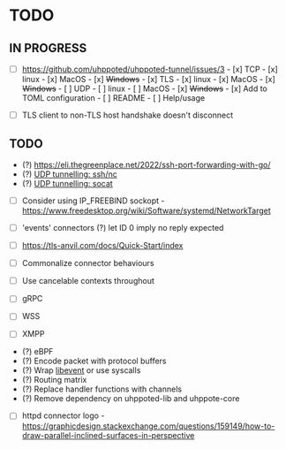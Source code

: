 # TODO

## IN PROGRESS

- [ ] https://github.com/uhppoted/uhppoted-tunnel/issues/3
      - [x] TCP
        - [x] linux
        - [x] MacOS
        - [x] ~~Windows~~
      - [x] TLS
        - [x] linux
        - [x] MacOS
        - [x] ~~Windows~~
      - [ ] UDP
        - [ ] linux
        - [ ] MacOS
        - [x] ~~Windows~~
      - [x] Add to TOML configuration
      - [ ] README
      - [ ] Help/usage

- [ ] TLS client to non-TLS host handshake doesn't disconnect

## TODO

- (?) https://eli.thegreenplace.net/2022/ssh-port-forwarding-with-go/
- (?) [UDP tunnelling: ssh/nc](https://superuser.com/questions/53103/udp-traffic-through-ssh-tunnel)
- (?) [UDP tunnelling: socat](http://www.morch.com/2011/07/05/forwarding-snmp-ports-over-ssh-using-socat/)

- [ ] Consider using IP_FREEBIND sockopt
      - https://www.freedesktop.org/wiki/Software/systemd/NetworkTarget

- [ ] 'events' connectors
      (?) let ID 0 imply no reply expected
- [ ] https://tls-anvil.com/docs/Quick-Start/index

- [ ] Commonalize connector behaviours
- [ ] Use cancelable contexts throughout
- [ ] gRPC
- [ ] WSS
- [ ] XMPP

- (?) eBPF
- (?) Encode packet with protocol buffers
- (?) Wrap [libevent](https://libevent.org) or use syscalls
- (?) Routing matrix
- (?) Replace handler functions with channels
- (?) Remove dependency on uhppoted-lib and uhppote-core
- [ ] httpd connector logo
      - https://graphicdesign.stackexchange.com/questions/159149/how-to-draw-parallel-inclined-surfaces-in-perspective

